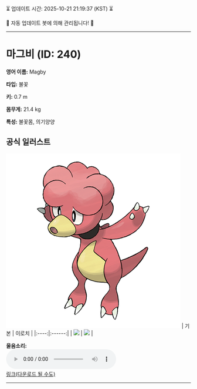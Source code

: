 
⏳ 업데이트 시간: 2025-10-21 21:19:37 (KST) ⏳

🤖 자동 업데이트 봇에 의해 관리됩니다! 🤖

---

# 마그비 (ID: 240)
**영어 이름:** Magby

**타입:** 불꽃

**키:** 0.7 m

**몸무게:** 21.4 kg

**특성:** 불꽃몸, 의기양양

## 공식 일러스트
![](https://raw.githubusercontent.com/PokeAPI/sprites/master/sprites/pokemon/other/official-artwork/240.png)
| 기본 | 이로치 |
|:----:|:------:|
| <img src="http://play.pokemonshowdown.com/sprites/ani/magby.gif" width="200"> | <img src="http://play.pokemonshowdown.com/sprites/ani-shiny/magby.gif" width="200"> |

**울음소리:**<br><audio controls src="https://raw.githubusercontent.com/PokeAPI/cries/main/cries/pokemon/latest/240.ogg"></audio><br> [링크(다운로드 될 수도)](https://raw.githubusercontent.com/PokeAPI/cries/main/cries/pokemon/latest/240.ogg)


---
